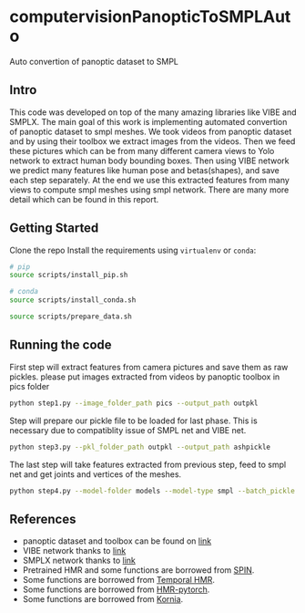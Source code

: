 # computervisionPanopticToSMPLAuto
Auto convertion of panoptic dataset to SMPL

## Intro
This code was developed on top of the many amazing libraries like VIBE and SMPLX.
The main goal of this work is implementing automated convertion of panoptic dataset to smpl meshes.
We took videos from panoptic dataset and by using their toolbox we extract images from the videos.
Then we feed these pictures which can be from many different camera views to Yolo network to extract human body bounding boxes.
Then using VIBE network we predict many features like human pose and betas(shapes), and save each step separately.
At the end we use this extracted features from many views to compute smpl meshes using smpl network. There are many more detail which can be found in this report.

## Getting Started

Clone the repo
Install the requirements using `virtualenv` or `conda`:
```bash
# pip
source scripts/install_pip.sh

# conda
source scripts/install_conda.sh
```
```bash
source scripts/prepare_data.sh
```
## Running the code 
First step will extract features from camera pictures and save them as raw pickles.
please put images extracted from videos by panoptic toolbox in pics folder
```bash
python step1.py --image_folder_path pics --output_path outpkl
```
Step will prepare our pickle file to be loaded for last phase. This is necessary due to compatiblity issue 
of SMPL net and VIBE net.
```bash
python step3.py --pkl_folder_path outpkl --output_path ashpickle 
```
The last step will take features extracted from previous step, feed to smpl net and get joints and vertices of the 
meshes.
```bash
python step4.py --model-folder models --model-type smpl --batch_pickle ashpickle
```

## References

- panoptic dataset and toolbox can be found on [link](http://domedb.perception.cs.cmu.edu/)
- VIBE network thanks to [link](https://github.com/mkocabas/VIBE.git)
- SMPLX network thanks to [link](https://github.com/vchoutas/smplx)
- Pretrained HMR and some functions are borrowed from [SPIN](https://github.com/nkolot/SPIN).
- Some functions are borrowed from [Temporal HMR](https://github.com/akanazawa/human_dynamics).
- Some functions are borrowed from [HMR-pytorch](https://github.com/MandyMo/pytorch_HMR).
- Some functions are borrowed from [Kornia](https://github.com/kornia/kornia).
